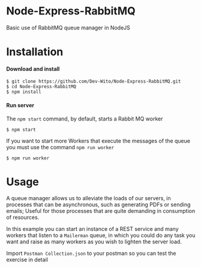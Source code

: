 # Node-Express-RabbitMQ
Basic use of RabbitMQ queue manager in NodeJS


# Installation

#### Download and install

```
$ git clone https://github.com/Dev-Wito/Node-Express-RabbitMQ.git 
$ cd Node-Express-RabbitMQ
$ npm install
```

#### Run server
The `npm start` command, by default, starts a Rabbit MQ worker
```
$ npm start
```
If you want to start more Workers that execute the messages of the queue you must use the command `npm run worker`

```
$ npm run worker
```

# Usage

A queue manager allows us to alleviate the loads of our servers, in processes that can be asynchronous, such as generating PDFs or sending emails; Useful for those processes that are quite demanding in consumption of resources.

In this example you can start an instance of a REST service and many workers that listen to a `Mailerman` queue, in which you could do any task you want and raise as many workers as you wish to lighten the server load.

Import `Postman Collection.json` to your postman so you can test the exercise in detail